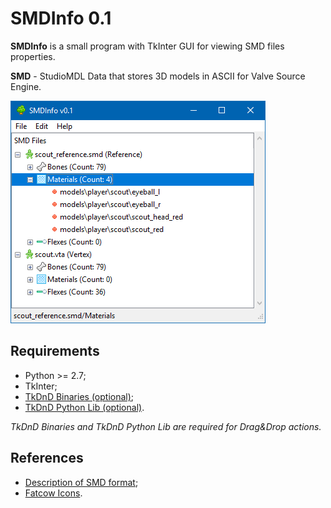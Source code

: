 # SMDInfo 0.1
**SMDInfo** is a small program with TkInter GUI for viewing SMD files properties.

**SMD** - StudioMDL Data that stores 3D models in ASCII for Valve Source Engine.

![Screenshot](https://raw.githubusercontent.com/vlanski/smdinfo/master/screenshot.png "")

## Requirements
* Python >= 2.7;
* TkInter;
* [TkDnD Binaries (optional)](https://sourceforge.net/projects/tkdnd/);
* [TkDnD Python Lib (optional)](http://tkinterdnd.sourceforge.net/).

*TkDnD Binaries and TkDnD Python Lib are required for Drag&Drop actions.*

## References
* [Description of SMD format](https://developer.valvesoftware.com/wiki/Studiomdl_Data "");
* [Fatcow Icons](http://www.fatcow.com/free-icons "").